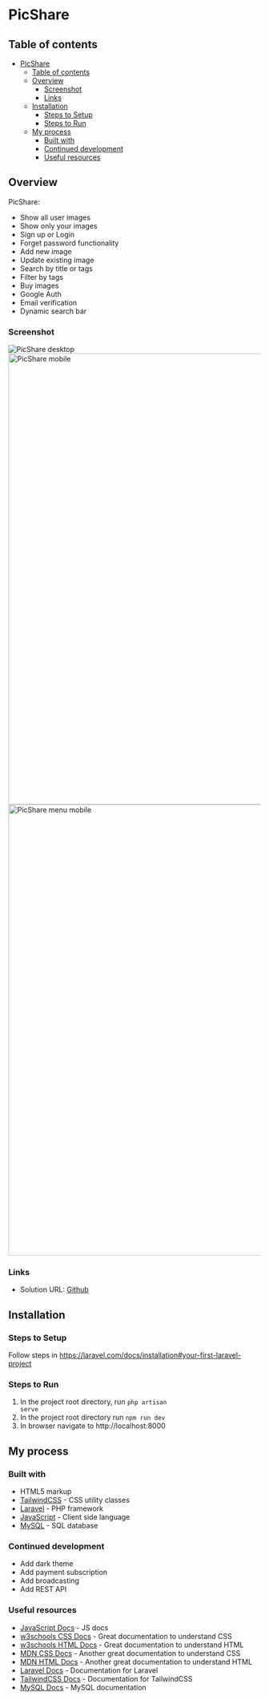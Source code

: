 # PicShare

## Table of contents

-   [PicShare](#picshare)
    -   [Table of contents](#table-of-contents)
    -   [Overview](#overview)
        -   [Screenshot](#screenshot)
        -   [Links](#links)
    -   [Installation](#installation)
        -   [Steps to Setup](#steps-to-setup)
        -   [Steps to Run](#steps-to-run)
    -   [My process](#my-process)
        -   [Built with](#built-with)
        -   [Continued development](#continued-development)
        -   [Useful resources](#useful-resources)

## Overview

PicShare:

-   Show all user images
-   Show only your images
-   Sign up or Login
-   Forget password functionality
-   Add new image
-   Update existing image
-   Search by title or tags
-   Filter by tags
-   Buy images
-   Google Auth
-   Email verification
-   Dynamic search bar

### Screenshot

![PicShare desktop](https://user-images.githubusercontent.com/85683069/193223608-51366e9f-9913-4221-b7ab-c16e7324cf10.png)
<img alt="PicShare mobile" src="https://user-images.githubusercontent.com/85683069/193223606-1c1e4369-1468-4a3b-8978-3816ccc25aca.jpg"  width="auto" height="900px">
<img alt="PicShare menu mobile" src="https://user-images.githubusercontent.com/85683069/193223603-54a90111-cdf8-4bff-bf2c-828cff7a8e24.png"  width="auto" height="900px">

### Links

-   Solution URL: [Github](https://github.com/lauriselvijs/pic-share)

## Installation

### Steps to Setup

Follow steps in https://laravel.com/docs/installation#your-first-laravel-project

### Steps to Run

1. In the project root directory, run <code>php artisan serve</code>
2. In the project root directory run <code>npm run dev</code>
3. In browser navigate to http://localhost:8000

## My process

### Built with

-   HTML5 markup
-   [TailwindCSS](https://tailwindcss.com/) - CSS utility classes
-   [Laravel](https://laravel.com/) - PHP framework
-   [JavaScript](https://developer.mozilla.org/en-US/docs/Web/JavaScript) - Client side language
-   [MySQL](https://www.mysql.com/) - SQL database

### Continued development

-   Add dark theme
-   Add payment subscription
-   Add broadcasting
-   Add REST API

### Useful resources

-   [JavaScript Docs](https://developer.mozilla.org/en-US/docs/Web/JavaScript) - JS docs
-   [w3schools CSS Docs](https://www.w3schools.com/css/default.asp) - Great documentation to understand CSS
-   [w3schools HTML Docs](https://www.w3schools.com/html/default.asp) - Great documentation to understand HTML
-   [MDN CSS Docs](https://developer.mozilla.org/en-US/docs/Web/CSS) - Another great documentation to understand CSS
-   [MDN HTML Docs](https://developer.mozilla.org/en-US/docs/Web/HTML) - Another great documentation to understand HTML
-   [Laravel Docs](https://laravel.com/docs) - Documentation for Laravel
-   [TailwindCSS Docs](https://tailwindcss.com/docs/installation) - Documentation for TailwindCSS
-   [MySQL Docs](https://www.mysql.com/) - MySQL documentation
